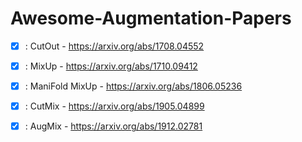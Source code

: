 # Awesome-Augmentation-Papers

- [x] : CutOut - https://arxiv.org/abs/1708.04552

- [x] : MixUp - https://arxiv.org/abs/1710.09412

- [x] : ManiFold MixUp - https://arxiv.org/abs/1806.05236

- [x] : CutMix - https://arxiv.org/abs/1905.04899

- [x] : AugMix - https://arxiv.org/abs/1912.02781
